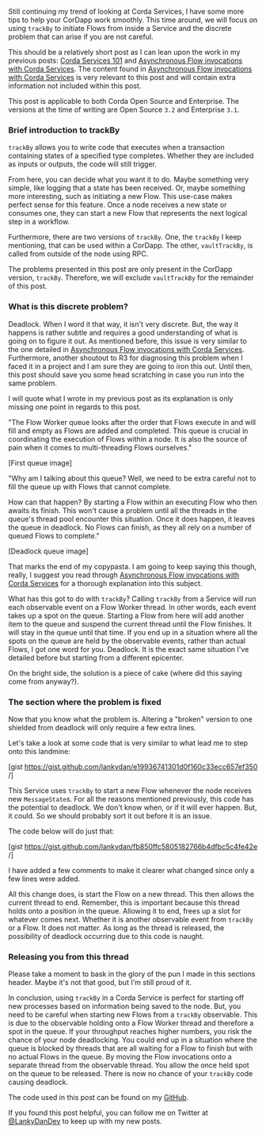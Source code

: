 Still continuing my trend of looking at Corda Services, I have some more tips to help your CorDapp work smoothly. This time around, we will focus on using <code>trackBy</code> to initiate Flows from inside a Service and the discrete problem that can arise if you are not careful.

This should be a relatively short post as I can lean upon the work in my previous posts: <a href="https://lankydanblog.com/2018/08/19/corda-services-101/" target="_blank" rel="noopener">Corda Services 101</a> and <a href="https://lankydanblog.com/2018/09/22/asynchronous-flow-invocations-with-corda-services/" target="_blank" rel="noopener">Asynchronous Flow invocations with Corda Services</a>. The content found in <a href="https://lankydanblog.com/2018/09/22/asynchronous-flow-invocations-with-corda-services/" target="_blank" rel="noopener">Asynchronous Flow invocations with Corda Services</a> is very relevant to this post and will contain extra information not included within this post.

This post is applicable to both Corda Open Source and Enterprise. The versions at the time of writing are Open Source <code>3.2</code> and Enterprise <code>3.1</code>.

### Brief introduction to trackBy

<code>trackBy</code> allows you to write code that executes when a transaction containing states of a specified type completes. Whether they are included as inputs or outputs, the code will still trigger.

From here, you can decide what you want it to do. Maybe something very simple, like logging that a state has been received. Or, maybe something more interesting, such as initiating a new Flow. This use-case makes perfect sense for this feature. Once a node receives a new state or consumes one, they can start a new Flow that represents the next logical step in a workflow.

Furthermore, there are two versions of <code>trackBy</code>. One, the <code>trackBy</code> I keep mentioning, that can be used within a CorDapp. The other, <code>vaultTrackBy</code>, is called from outside of the node using RPC.

The problems presented in this post are only present in the CorDapp version, <code>trackBy</code>. Therefore, we will exclude <code>vaultTrackBy</code> for the remainder of this post.

### What is this discrete problem?

Deadlock. When I word it that way, it isn't very discrete. But, the way it happens is rather subtle and requires a good understanding of what is going on to figure it out. As mentioned before, this issue is very similar to the one detailed in <a href="https://lankydanblog.com/2018/09/22/asynchronous-flow-invocations-with-corda-services/" target="_blank" rel="noopener">Asynchronous Flow invocations with Corda Services</a>. Furthermore, another shoutout to R3 for diagnosing this problem when I faced it in a project and I am sure they are going to iron this out. Until then, this post should save you some head scratching in case you run into the same problem.

I will quote what I wrote in my previous post as its explanation is only missing one point in regards to this post.

"The Flow Worker queue looks after the order that Flows execute in and will fill and empty as Flows are added and completed. This queue is crucial in coordinating the execution of Flows within a node. It is also the source of pain when it comes to multi-threading Flows ourselves."

[First queue image]

"Why am I talking about this queue? Well, we need to be extra careful not to fill the queue up with Flows that cannot complete.

How can that happen? By starting a Flow within an executing Flow who then awaits its finish. This won't cause a problem until all the threads in the queue's thread pool encounter this situation. Once it does happen, it leaves the queue in deadlock. No Flows can finish, as they all rely on a number of queued Flows to complete."

[Deadlock queue image]

That marks the end of my copypasta. I am going to keep saying this though, really, I suggest you read through [Asynchronous Flow invocations with Corda Services](https://lankydanblog.com/2018/09/22/asynchronous-flow-invocations-with-corda-services/) for a thorough explanation into this subject.

What has this got to do with <code>trackBy</code>? Calling <code>trackBy</code> from a Service will run each observable event on a Flow Worker thread. In other words, each event takes up a spot on the queue. Starting a Flow from here will add another item to the queue and suspend the current thread until the Flow finishes. It will stay in the queue until that time. If you end up in a situation where all the spots on the queue are held by the observable events, rather than actual Flows, I got one word for you. Deadlock. It is the exact same situation I've detailed before but starting from a different epicenter.

On the bright side, the solution is a piece of cake (where did this saying come from anyway?).

### The section where the problem is fixed

Now that you know what the problem is. Altering a "broken" version to one shielded from deadlock will only require a few extra lines.

Let's take a look at some code that is very similar to what lead me to step onto this landmine:

[gist https://gist.github.com/lankydan/e19936741301d0f160c33ecc657ef350 /]

This Service uses <code>trackBy</code> to start a new Flow whenever the node receives new <code>MessageState</code>s. For all the reasons mentioned previously, this code has the potential to deadlock. We don't know when, or if it will ever happen. But, it could. So we should probably sort it out before it is an issue.

The code below will do just that:

[gist https://gist.github.com/lankydan/fb850ffc5805182766b4dfbc5c4fe42e /]

I have added a few comments to make it clearer what changed since only a few lines were added.

All this change does, is start the Flow on a new thread. This then allows the current thread to end. Remember, this is important because this thread holds onto a position in the queue. Allowing it to end, frees up a slot for whatever comes next. Whether it is another observable event from <code>trackBy</code> or a Flow. It does not matter. As long as the thread is released, the possibility of deadlock occurring due to this code is naught.

### Releasing you from this thread

Please take a moment to bask in the glory of the pun I made in this sections header. Maybe it's not that good, but I'm still proud of it.

In conclusion, using <code>trackBy</code> in a Corda Service is perfect for starting off new processes based on information being saved to the node. But, you need to be careful when starting new Flows from a <code>trackBy</code> observable. This is due to the observable holding onto a Flow Worker thread and therefore a spot in the queue. If your throughput reaches higher numbers, you risk the chance of your node deadlocking. You could end up in a situation where the queue is blocked by threads that are all waiting for a Flow to finish but with no actual Flows in the queue. By moving the Flow invocations onto a separate thread from the observable thread. You allow the once held spot on the queue to be released. There is now no chance of your <code>trackBy</code> code causing deadlock.

The code used in this post can be found on my <a href="https://github.com/lankydan/corda-service-trackby-flows" target="_blank" rel="noopener">GitHub</a>.

If you found this post helpful, you can follow me on Twitter at <a href="http://www.twitter.com/LankyDanDev" target="_blank" rel="noopener">@LankyDanDev</a> to keep up with my new posts.